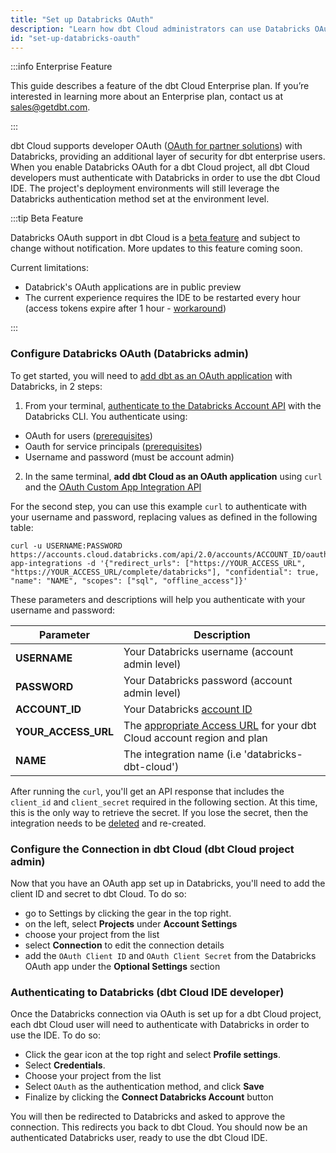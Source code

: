 ```yaml
---
title: "Set up Databricks OAuth"
description: "Learn how dbt Cloud administrators can use Databricks OAuth to control access in a dbt Cloud account."
id: "set-up-databricks-oauth"
---
```


:::info Enterprise Feature

This guide describes a feature of the dbt Cloud Enterprise plan. If you’re interested in learning more about an Enterprise plan, contact us at sales@getdbt.com.

:::

dbt Cloud supports developer OAuth ([OAuth for partner solutions](https://docs.databricks.com/en/integrations/manage-oauth.html)) with Databricks, providing an additional layer of security for dbt enterprise users. When you enable Databricks OAuth for a dbt Cloud project, all dbt Cloud developers must authenticate with Databricks in order to use the dbt Cloud IDE. The project's deployment environments will still leverage the Databricks authentication method set at the environment level.

:::tip Beta Feature

Databricks OAuth support in dbt Cloud is a [beta feature](/docs/dbt-versions/product-lifecycles#dbt-cloud) and subject to change without notification. More updates to this feature coming soon.

Current limitations:
- Databrick's OAuth applications are in public preview
- The current experience requires the IDE to be restarted every hour (access tokens expire after 1 hour - [workaround](https://docs.databricks.com/en/integrations/manage-oauth.html#override-the-default-token-lifetime-policy-for-dbt-core-power-bi-or-tableau-desktop))
 
:::

### Configure Databricks OAuth (Databricks admin)

To get started, you will need to [add dbt as an OAuth application](https://docs.databricks.com/en/integrations/configure-oauth-dbt.html) with Databricks, in 2 steps:

1. From your terminal, [authenticate to the Databricks Account API](https://docs.databricks.com/en/integrations/configure-oauth-dbt.html#authenticate-to-the-account-api) with the Databricks CLI. You authenticate using:
  - OAuth for users ([prerequisites](https://docs.databricks.com/en/dev-tools/auth.html#oauth-u2m-auth))
  - Oauth for service principals ([prerequisites](https://docs.databricks.com/en/dev-tools/auth.html#oauth-m2m-auth))
  - Username and password (must be account admin)
2. In the same terminal, **add dbt Cloud as an OAuth application** using `curl` and the [OAuth Custom App Integration API](https://docs.databricks.com/api/account/customappintegration/create)

For the second step, you can use this example `curl` to authenticate with your username and password, replacing values as defined in the following table:

```shell
curl -u USERNAME:PASSWORD https://accounts.cloud.databricks.com/api/2.0/accounts/ACCOUNT_ID/oauth2/custom-app-integrations -d '{"redirect_urls": ["https://YOUR_ACCESS_URL", "https://YOUR_ACCESS_URL/complete/databricks"], "confidential": true, "name": "NAME", "scopes": ["sql", "offline_access"]}'
```

These parameters and descriptions will help you authenticate with your username and password:

| Parameter | Description |
| ------ | ----- |
| **USERNAME** | Your Databricks username (account admin level) |
| **PASSWORD** | Your Databricks password (account admin level) |
| **ACCOUNT_ID** | Your Databricks [account ID](https://docs.databricks.com/en/administration-guide/account-settings/index.html#locate-your-account-id) |
| **YOUR_ACCESS_URL** | The [appropriate Access URL](/docs/cloud/about-cloud/regions-ip-addresses) for your dbt Cloud account region and plan |
| **NAME** | The integration name (i.e 'databricks-dbt-cloud')

After running the `curl`, you'll get an API response that includes the `client_id` and `client_secret` required in the following section. At this time, this is the only way to retrieve the secret. If you lose the secret, then the integration needs to be [deleted](https://docs.databricks.com/api/account/customappintegration/delete) and re-created.


### Configure the Connection in dbt Cloud (dbt Cloud project admin)

Now that you have an OAuth app set up in Databricks, you'll need to add the client ID and secret to dbt Cloud. To do so:
 - go to Settings by clicking the gear in the top right.
 - on the left, select **Projects** under **Account Settings**
 - choose your project from the list
 - select **Connection** to edit the connection details
 - add the `OAuth Client ID` and `OAuth Client Secret` from the Databricks OAuth app under the **Optional Settings** section

<Lightbox src="/img/docs/dbt-cloud/using-dbt-cloud/dbt-cloud-enterprise/DBX-auth/dbt-databricks-oauth.png" width="65%" title="Adding Databricks OAuth application client ID and secret to dbt Cloud" />

### Authenticating to Databricks (dbt Cloud IDE developer)

Once the Databricks connection via OAuth is set up for a dbt Cloud project, each dbt Cloud user will need to authenticate with Databricks in order to use the IDE. To do so:

- Click the gear icon at the top right and select **Profile settings**.
- Select **Credentials**.
- Choose your project from the list
- Select `OAuth` as the authentication method, and click **Save**
- Finalize by clicking the **Connect Databricks Account** button

<Lightbox src="/img/docs/dbt-cloud/using-dbt-cloud/dbt-cloud-enterprise/DBX-auth/dbt-databricks-oauth-user.png" width="65%" title="Connecting to Databricks from an IDE user profile" />

You will then be redirected to Databricks and asked to approve the connection. This redirects you back to dbt Cloud. You should now be an authenticated Databricks user, ready to use the dbt Cloud IDE.
